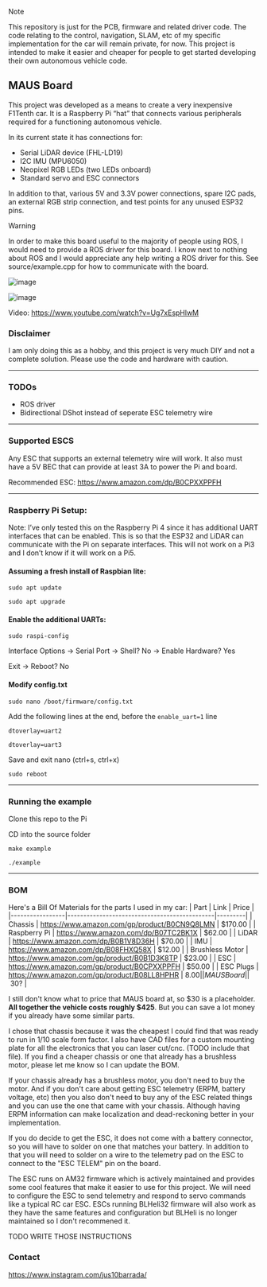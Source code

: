 > [!NOTE]
> This repository is just for the PCB, firmware and related driver code. The code relating to the control, navigation, SLAM, etc of my specific implementation for the car will remain private, for now. This project is intended to make it easier and cheaper for people to get started developing their own autonomous vehicle code.  

## MAUS Board
This project was developed as a means to create a very inexpensive F1Tenth car. It is a Raspberry Pi “hat” that connects various peripherals required for a functioning autonomous vehicle.

In its current state it has connections for:
- Serial LiDAR device (FHL-LD19)
- I2C IMU (MPU6050)
- Neopixel RGB LEDs (two LEDs onboard)
- Standard servo and ESC connectors

In addition to that, various 5V and 3.3V power connections, spare I2C pads, an external RGB strip connection, and test points for any unused ESP32 pins.

> [!WARNING]
> In order to make this board useful to the majority of people using ROS, I would need to provide a ROS driver for this board. I know next to nothing about ROS and I would appreciate any help writing a ROS driver for this. See source/example.cpp for how to communicate with the board.

![image](https://github.com/user-attachments/assets/33a185bd-26c8-4e59-aa50-dd889c8ff06f)

![image](https://github.com/user-attachments/assets/b86efd99-d0ee-48d6-b2f3-cb1050980544)

Video:
https://www.youtube.com/watch?v=Ug7xEspHlwM


### Disclaimer
I am only doing this as a hobby, and this project is very much DIY and not a complete solution. Please use the code and hardware with caution.

---

### TODOs
- ROS driver
- Bidirectional DShot instead of seperate ESC telemetry wire

---

### Supported ESCS
Any ESC that supports an external telemetry wire will work. It also must have a 5V BEC that can provide at least 3A to power the Pi and board.

Recommended ESC: https://www.amazon.com/dp/B0CPXXPPFH

---

### Raspberry Pi Setup:
Note: I’ve only tested this on the Raspberry Pi 4 since it has additional UART interfaces that can be enabled. This is so that the ESP32 and LiDAR can communicate with the Pi on separate interfaces. This will not work on a Pi3 and I don’t know if it will work on a Pi5.

#### Assuming a fresh install of Raspbian lite:
`sudo apt update`

`sudo apt upgrade`

#### Enable the additional UARTs:
`sudo raspi-config`

Interface Options -> Serial Port -> Shell? No -> Enable Hardware? Yes

Exit -> Reboot? No

#### Modify config.txt
`sudo nano /boot/firmware/config.txt`

Add the following lines at the end, before the `enable_uart=1` line

`dtoverlay=uart2`

`dtoverlay=uart3`

Save and exit nano (ctrl+s, ctrl+x)

`sudo reboot`

---

### Running the example
Clone this repo to the Pi

CD into the source folder

`make example`

`./example`

--- 

### BOM
Here's a Bill Of Materials for the parts I used in my car:
| Part            | Link                                         | Price   |
|-----------------|----------------------------------------------|---------|
| Chassis         | https://www.amazon.com/gp/product/B0CN9Q8LMN | $170.00 |
| Raspberry Pi    | https://www.amazon.com/dp/B07TC2BK1X         |  $62.00 |
| LiDAR           | https://www.amazon.com/dp/B0B1V8D36H         |  $70.00 |
| IMU             | https://www.amazon.com/dp/B08FHXQ58X         |  $12.00 |
| Brushless Motor | https://www.amazon.com/gp/product/B0B1D3K8TP |  $23.00 |
| ESC             | https://www.amazon.com/gp/product/B0CPXXPPFH |  $50.00 |
| ESC Plugs       | https://www.amazon.com/gp/product/B08LL8HPHR |   $8.00 |
| MAUS Board      |                                              | ~$30?   |

I still don't know what to price that MAUS board at, so $30 is a placeholder. **All together the vehicle costs roughly $425**. But you can save a lot money if you already have some similar parts.

I chose that chassis because it was the cheapest I could find that was ready to run in 1/10 scale form factor. I also have CAD files for a custom mounting plate for all the electronics that you can laser cut/cnc. (TODO include that file). If you find a cheaper chassis or one that already has a brushless motor, please let me know so I can update the BOM. 

If your chassis already has a brushless motor, you don't need to buy the motor. And if you don't care about getting ESC telemetry (ERPM, battery voltage, etc) then you also don't need to buy any of the ESC related things and you can use the one that came with your chassis. Although having ERPM information can make localization and dead-reckoning better in your implementation.

If you do decide to get the ESC, it does not come with a battery connector, so you will have to solder on one that matches your battery. In addition to that you will need to solder on a wire to the telemetry pad on the ESC to connect to the "ESC TELEM" pin on the board.

The ESC runs on AM32 firmware which is actively maintained and provides some cool features that make it easier to use for this project. We will need to configure the ESC to send telemetry and respond to servo commands like a typical RC car ESC. ESCs running BLHeli32 firmware will also work as they have the same features and configuration but BLHeli is no longer maintained so I don't recommened it.

TODO WRITE THOSE INSTRUCTIONS 

### Contact
https://www.instagram.com/jus10barrada/

